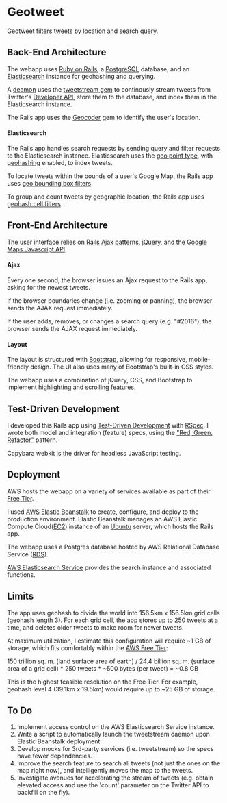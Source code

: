 # Geotweet
Geotweet filters tweets by location and search query.

## Back-End Architecture
The webapp uses [Ruby on Rails](http://rubyonrails.org/), a [PostgreSQL](http://www.postgresql.org/) database, and an [Elasticsearch](https://www.elastic.co/products/elasticsearch) instance for geohashing and querying.

A [deamon](https://github.com/thuehlinger/daemons) uses the [tweetstream gem](https://github.com/tweetstream/tweetstream) to continously stream tweets from Twitter's [Developer API](https://dev.twitter.com/), store them to the database, and index them in the Elasticsearch instance.

The Rails app uses the [Geocoder](http://www.rubygeocoder.com/) gem to identify the user's location.

#### Elasticsearch
The Rails app handles search requests by sending query and filter requests to the Elasticsearch instance. Elasticsearch uses the [geo point type](https://www.elastic.co/guide/en/elasticsearch/reference/1.4/mapping-geo-point-type.html), with [geohashing](https://www.elastic.co/guide/en/elasticsearch/guide/current/geohashes.html) enabled, to index tweets. 

To locate tweets within the bounds of a user's Google Map, the Rails app uses [geo bounding box filters](https://www.elastic.co/guide/en/elasticsearch/reference/1.4/query-dsl-geo-bounding-box-filter.html).

To group and count tweets by geographic location, the Rails app uses [geohash cell filters](https://www.elastic.co/guide/en/elasticsearch/guide/current/geohash-cell-filter.html). 

## Front-End Architecture
The user interface relies on [Rails Ajax patterns](http://guides.rubyonrails.org/working_with_javascript_in_rails.html), [jQuery](https://jquery.com/), and the [Google Maps Javascript API](https://developers.google.com/maps/documentation/javascript/).

#### Ajax
Every one second, the browser issues an Ajax request to the Rails app, asking for the newest tweets. 

If the browser boundaries change (i.e. zooming or panning), the browser sends the AJAX request immediately. 

If the user adds, removes, or changes a search query (e.g. "#2016"), the browser sends the AJAX request immediately.

#### Layout
The layout is structured with [Bootstrap](http://getbootstrap.com/), allowing for responsive, mobile-friendly design. The UI also uses many of Bootstrap's built-in CSS styles.

The webapp uses a combination of jQuery, CSS, and Bootstrap to implement highlighting and scrolling features.

## Test-Driven Development
I developed this Rails app using [Test-Driven Development](https://en.wikipedia.org/wiki/Test-driven_development) with [RSpec](http://rspec.info/). I wrote both model and integration (feature) specs, using the ["Red, Green, Refactor"](https://www.google.com/search?client=ubuntu&channel=fs&q=red+green+refactor&ie=utf-8&oe=utf-8) pattern.

Capybara webkit is the driver for headless JavaScript testing. 

## Deployment
AWS hosts the webapp on a variety of services available as part of their [Free Tier](https://aws.amazon.com/free/).

I used [AWS Elastic Beanstalk](https://aws.amazon.com/elasticbeanstalk/) to create, configure, and deploy to the production environment. Elastic Beanstalk manages an AWS Elastic Compute Cloud([EC2](https://aws.amazon.com/ec2/)) instance of an [Ubuntu](http://www.ubuntu.com/) server, which hosts the Rails app.

The webapp uses a Postgres database hosted by AWS Relational Database Service ([RDS](https://aws.amazon.com/rds/)).

[AWS Elasticsearch Service](https://aws.amazon.com/elasticsearch-service/) provides the search instance and associated functions.

## Limits
The app uses geohash to divide the world into 156.5km x 156.5km grid cells ([geohash length 3](https://www.elastic.co/guide/en/elasticsearch/reference/current/search-aggregations-bucket-geohashgrid-aggregation.html)). For each grid cell, the app stores up to 250 tweets at a time, and deletes older tweets to make room for newer tweets.

At maximum utilization, I estimate this configuration will require ~1 GB of storage, which fits comfortably within the [AWS Free Tier](https://aws.amazon.com/free/):

150 trillion sq. m. (land surface area of earth) / 24.4 billion sq. m. (surface area of a grid cell) * 250 tweets * ~500 bytes (per tweet) = ~0.8 GB

This is the highest feasible resolution on the Free Tier. For example, geohash level 4 (39.1km x 19.5km) would require up to ~25 GB of storage.

## To Do
1. Implement access control on the AWS Elasticsearch Service instance.
2. Write a script to automatically launch the tweetstream daemon upon Elastic Beanstalk deployment.
3. Develop mocks for 3rd-party services (i.e. tweetstream) so the specs have fewer dependencies.
4. Improve the search feature to search all tweets (not just the ones on the map right now), and intelligently moves the map to the tweets.
5. Investigate avenues for accelerating the stream of tweets (e.g. obtain elevated access and use the 'count' parameter on the Twitter API to backfill on the fly).
